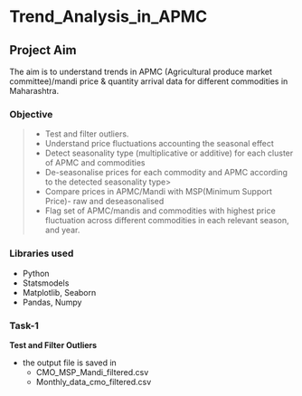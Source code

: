# Trend_Analysis_in_APMC

## Project Aim
The aim is to understand trends in APMC (Agricultural produce market committee)/mandi price & quantity arrival data for different commodities in Maharashtra.

###  Objective
>*	Test and filter outliers.
>*	Understand price fluctuations accounting the seasonal effect
  >   * Detect seasonality type (multiplicative or additive) for each cluster of APMC and commodities 
  >   * De-seasonalise prices for each commodity and APMC according to the detected seasonality type>
>*	Compare prices in APMC/Mandi with MSP(Minimum Support Price)- raw and deseasonalised
>*	Flag set of APMC/mandis and commodities with highest price fluctuation across different commodities in each relevant season, and year.

### Libraries used
* Python
* Statsmodels
* Matplotlib, Seaborn
* Pandas, Numpy

### Task-1 
**Test and Filter Outliers**
* the output file is saved in 
  * CMO_MSP_Mandi_filtered.csv
  * Monthly_data_cmo_filtered.csv
